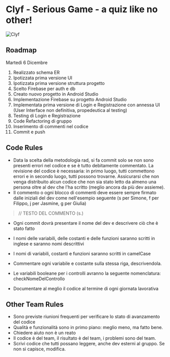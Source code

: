 # Clyf - Serious Game - a quiz like no other! 

![Clyf](https://user-images.githubusercontent.com/78272736/205974869-f839b564-c72d-4022-bda6-aa3b2e8b91ef.png)


## Roadmap 
Martedì 6 Dicembre
1. Realizzato schema ER
2. Ipotizzata prima versione UI
3. Ipotizzata prima versione struttura progetto
4. Scelto Firebase per auth e db 
5. Creato nuovo progetto in Android Studio
6. Implementazione Firebase su progetto Android Studio
7. Implementata prima versione di Login e Registrazione con annessa UI (User Interface non definitiva, propedeutica al testing)
8. Testing di Login e Registrazione
9. Code Refactoring di gruppo
10. Inserimento di commenti nel codice
11. Commit e push


## Code Rules

- Data la scelta della metodologia rad, si fa commit solo se non sono presenti errori nel codice e se è tutto debitamente commentato. La revisione del codice è necessaria: in primo luogo, tutti commettono errori e in secondo luogo, tutti possono trovarne. Assicurarsi che non venga distribuito alcun codice che non sia stato letto da almeno una persona oltre al dev che l'ha scritto (meglio ancora da più dev assieme).
- Il commento o ogni blocco di commenti deve essere sempre firmato dalle iniziali del dev come nell'esempio seguente (s per Simone, f per Filippo, j per Jasmine, g per Giulia)
 > // TESTO DEL COMMENTO (s.)

- Ogni commit dovrà presentare il nome del dev e descrivere ciò che è stato fatto

- I nomi delle variabili, delle costanti e delle funzioni saranno scritti in inglese e saranno nomi descrittivi
- I nomi di variabili, costanti e funzioni saranno scritti in camelCase
- Commentare ogni variabile e costante sulla stessa riga, descrivendola.
- Le variabili booleane per i controlli avranno la seguente nomenclatura: checkNomeDelControllo
- Documentare al meglio il codice al termine di ogni giornata lavorativa 


## Other Team Rules
- Sono previste riunioni frequenti per verificare lo stato di avanzamento del codice
- Qualità e funzionalità sono in primo piano: meglio meno, ma fatto bene. 
- Chiedere aiuto non è un reato
- Il codice è del team, il risultato è del team, i problemi sono del team.
- Scrivi codice che tutti possano leggere, anche dev esterni al gruppo. Se non si capisce, modifica.


